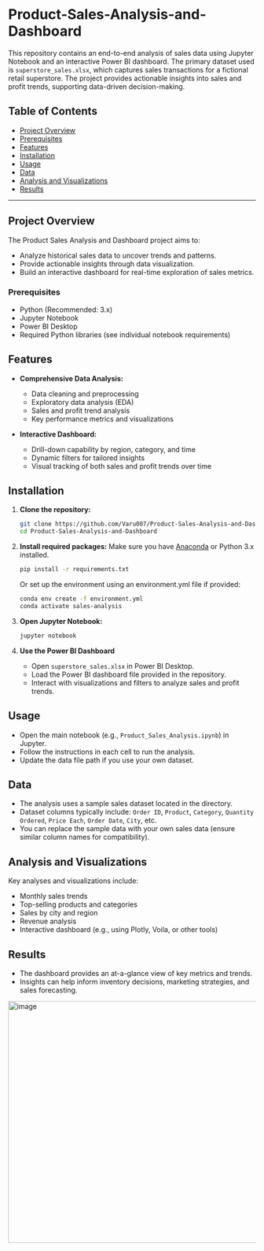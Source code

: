# Product-Sales-Analysis-and-Dashboard
This repository contains an end-to-end analysis of sales data using Jupyter Notebook and an interactive Power BI dashboard. The primary dataset used is `superstore_sales.xlsx`, which captures sales transactions for a fictional retail superstore. The project provides actionable insights into sales and profit trends, supporting data-driven decision-making.

## Table of Contents

- [Project Overview](#project-overview)
- [Prerequisites](#prerequisites)
- [Features](#features)
- [Installation](#installation)
- [Usage](#usage)
- [Data](#data)
- [Analysis and Visualizations](#analysis-and-visualizations)
- [Results](#results)

---

## Project Overview

The Product Sales Analysis and Dashboard project aims to:
- Analyze historical sales data to uncover trends and patterns.
- Provide actionable insights through data visualization.
- Build an interactive dashboard for real-time exploration of sales metrics.

### Prerequisites

- Python (Recommended: 3.x)
- Jupyter Notebook
- Power BI Desktop
- Required Python libraries (see individual notebook requirements)

## Features

- **Comprehensive Data Analysis:**  
  - Data cleaning and preprocessing  
  - Exploratory data analysis (EDA)  
  - Sales and profit trend analysis  
  - Key performance metrics and visualizations

- **Interactive Dashboard:**  
  - Drill-down capability by region, category, and time  
  - Dynamic filters for tailored insights  
  - Visual tracking of both sales and profit trends over time

## Installation

1. **Clone the repository:**
   ```bash
   git clone https://github.com/Varu007/Product-Sales-Analysis-and-Dashboard.git
   cd Product-Sales-Analysis-and-Dashboard
   ```

2. **Install required packages:**
   Make sure you have [Anaconda](https://www.anaconda.com/) or Python 3.x installed.
   ```bash
   pip install -r requirements.txt
   ```
   Or set up the environment using an environment.yml file if provided:
   ```bash
   conda env create -f environment.yml
   conda activate sales-analysis
   ```

3. **Open Jupyter Notebook:**
   ```bash
   jupyter notebook
   ```

4. **Use the Power BI Dashboard**
    - Open `superstore_sales.xlsx` in Power BI Desktop.
    - Load the Power BI dashboard file provided in the repository.
    - Interact with visualizations and filters to analyze sales and profit trends.

## Usage

- Open the main notebook (e.g., `Product_Sales_Analysis.ipynb`) in Jupyter.
- Follow the instructions in each cell to run the analysis.
- Update the data file path if you use your own dataset.

## Data

- The analysis uses a sample sales dataset located in the directory.
- Dataset columns typically include: `Order ID`, `Product`, `Category`, `Quantity Ordered`, `Price Each`, `Order Date`, `City`, etc.
- You can replace the sample data with your own sales data (ensure similar column names for compatibility).

## Analysis and Visualizations

Key analyses and visualizations include:
- Monthly sales trends
- Top-selling products and categories
- Sales by city and region
- Revenue analysis
- Interactive dashboard (e.g., using Plotly, Voila, or other tools)

## Results

- The dashboard provides an at-a-glance view of key metrics and trends.
- Insights can help inform inventory decisions, marketing strategies, and sales forecasting.
<img width="899" height="491" alt="image" src="https://github.com/user-attachments/assets/5ad2fe9c-4153-4e43-8a66-57a0581db5d2" />




